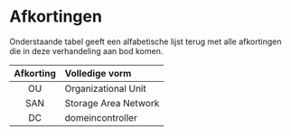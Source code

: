 # Afkortingen

Onderstaande tabel geeft een alfabetische lijst terug met alle afkortingen die in deze verhandeling aan bod komen.

| Afkorting | Volledige vorm |
| :---: | :--- |
| OU | Organizational Unit |
| SAN | Storage Area Network |
| DC | domeincontroller |


